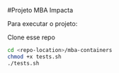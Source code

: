 #Projeto MBA Impacta

Para executar o projeto:

Clone esse repo

```bash
cd <repo-location>/mba-containers
chmod +x tests.sh
./tests.sh

```

